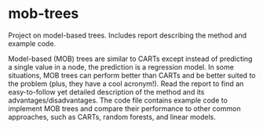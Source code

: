 # mob-trees
Project on model-based trees. Includes report describing the method and example code.

Model-based (MOB) trees are similar to CARTs except instead of predicting a single value in a node, the prediction is a regression model. In some situations, MOB trees can perform better than CARTs and be better suited to the problem (plus, they have a cool acronym!). Read the report to find an easy-to-follow yet detailed description of the method and its advantages/disadvantages. The code file contains example code to implement MOB trees and compare their performance to other common approaches, such as CARTs, random forests, and linear models.
